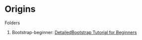 # Origins

Folders
1. Bootstrap-beginner: [DetailedBootstrap Tutorial for Beginners](https://websitesetup.org/bootstrap-tutorial-for-beginners/)